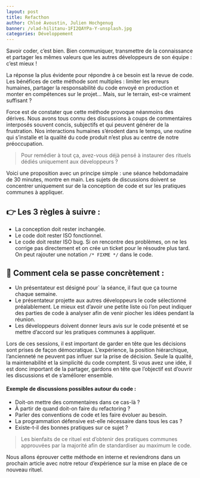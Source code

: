 ```yaml
---
layout: post
title: Refacthon
author: Chloé Avoustin, Julien Hochgenug
banner: /vlad-hilitanu-1FI2QAYPa-Y-unsplash.jpg
categories: Développement
---
```

Savoir coder, c’est bien. Bien communiquer, transmettre de la connaissance et partager les mêmes valeurs que les autres
développeurs de son équipe : c’est mieux !

La réponse la plus évidente pour répondre à ce besoin est la revue de code. Les bénéfices de cette méthode sont
multiples : limiter les erreurs humaines, partager la responsabilité du code envoyé en production et monter en
compétences sur le projet… Mais, sur le terrain, est-ce vraiment suffisant ?

Force est de constater que cette méthode provoque néanmoins des dérives. Nous avons tous connu des discussions à coups
de commentaires interposés souvent concis, subjectifs et qui peuvent générer de la frustration. Nos interactions
humaines s’érodent dans le temps, une routine qui s’installe et la qualité du code produit n’est plus au centre de notre
préoccupation.

> Pour remédier à tout ça, avez-vous déjà pensé à instaurer des rituels dédiés uniquement aux développeurs ?

Voici une proposition avec un principe simple : une séance hebdomadaire de 30 minutes, montre en main. Les sujets de
discussions doivent se concentrer uniquement sur de la conception de code et sur les pratiques communes à appliquer.

## 👉 Les 3 règles à suivre :
  - La conception doit rester inchangée.
  - Le code doit rester ISO fonctionnel.
  - Le code doit rester
ISO bug. Si on rencontre des problèmes, on ne les corrige pas directement et on crée un ticket pour le résoudre plus
tard.
On peut rajouter une notation `/* FIXME */` dans le code.

## 👀 Comment cela se passe concrètement :
  - Un présentateur est désigné pour` la séance, il faut que ça tourne chaque semaine.
  - Le présentateur projette aux autres développeurs le code sélectionné préalablement. Le mieux est d’avoir une petite
liste où l’on peut indiquer des parties de code à analyser afin de venir piocher les idées pendant la réunion.
  - Les développeurs doivent donner leurs avis sur le code présenté et se mettre d’accord sur les pratiques communes à
appliquer.


Lors de ces sessions, il est important de garder en tête que les décisions sont prises de façon démocratique.
L’expérience, la position hiérarchique, l’ancienneté ne peuvent pas influer sur la prise de décision. Seule la qualité,
la maintenabilité et la simplicité du code comptent. Si vous avez une idée, il est donc important de la partager,
gardons en tête que l’objectif est d’ouvrir les discussions et de s’améliorer ensemble.

#### Exemple de discussions possibles autour du code :
  - Doit-on mettre des commentaires dans ce cas-là ?
  - À partir de quand doit-on faire du refactoring ?
  - Parler des conventions de code et les faire évoluer au besoin.
  - La programmation défensive est-elle nécessaire dans tous les cas ?
  - Existe-t-il des bonnes pratiques sur ce sujet ?

> Les bienfaits de ce rituel est d’obtenir des pratiques communes approuvées par la majorité afin de standardiser au maximum
le code.

Nous allons éprouver cette méthode en interne et reviendrons dans un prochain article avec notre retour d’expérience sur
la mise en place de ce nouveau rituel.
